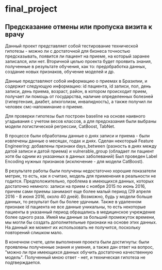 # final_project

## Предсказание отмены или пропуска визита к врачу

Данный проект представляет собой тестирование технической гипотезы - можно ли с достаточной для бизнеса точностью предсказывать, появится ли пациент на приеме, на который заранее записался, или нет.
Вторичной целью проекта будет проявить знания, полученные в результате обучения, как то: предобработка данных, создание новых признаков, обучение моделей и др.

Данные представляют собой информацию о приемах в Бразилии, и содержит следующую информацию: id пациента, id записи, пол, день записи, день приема, возраст, район, в котором происходит прием, получает ли помощь от государства, наличие определенных болезней (гипертензия, диабет, алкоголизм, инвалидность), а также получил ли человек смс-напоминание о приеме.

Для проверки гипотезы был построен baseline на основе наивного угадывания с учетом весов классов, а для предсказания были выбраны модели логистической регрессии, CatBoost, TabNet.

В процессе были обработаны данные о днях записи и приема - были извлечены данные о месяцах, годах и днях. 
Сделан некоторый Feature Engineering: добавлены признаки days_between (разность в днях между датой записи и датой приема) и vulnerable_group (обладает ли пациент хотя бы одним из указанных в данных заболеваний)
Был проведен Label Encoding нужных признаков (исключение - для модели CatBoost).

В результате работы были получены недостаточно хорошие показатели метрик, то есть, как я считаю, модель для применения в реальности не годится. 
Предположительно, проблема в имеющихся данных, которых достаточно немного: записи на прием с ноября 2015 по июнь 2016, причем сами приемы занимают еще более малый период (29 апреля 2016 - 8 июня 2016, около 40 дней). Возможно, будь у модели больше данных, то результат был бы более удачным.
Также в удаленном признаке id пациента не все данные уникальны, то есть некоторые пациенты в указанный период обращались в медицинское учреждение более одного раза. Имей мы данные за больший промежуток времени, мы могли бы создать дополнительные признаки на основе этих данных. 
На данный же момент их использовать не получится, поскольку повторений слишком мало.

В конечном счете, цели выполнения проекта были достигнуты: были проявлены полученные знания и умения, а также дан ответ на вопрос, "можно ли при имеющихся данных обучить достаточно качественную модель". Полученный мною ответ - нет, и техническая гипотеза не подтверждается.
